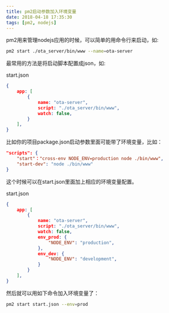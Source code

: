 ```yaml
---
title: pm2启动参数加入环境变量
date: 2018-04-18 17:35:30
tags: [pm2, nodejs]
---
```

pm2用来管理nodejs应用的时候，可以简单的用命令行来启动，如:
```bash
pm2 start ./ota_server/bin/www --name=ota-server
```

最常用的方法是将启动脚本配置成json，如:

<!-- more -->
start.json
```json
{
    app: [
        {
            name: "ota-server",
            script: "./ota_server/bin/www",
            watch: false,
        }
    ],
}
```

比如你的项目package.json启动参数里面可能带了环境变量，比如：
```json
"scripts": {
    "start"："cross-env NODE_ENV=production node ./bin/www",
    "start-dev": "node ./bin/www"
}
```

这个时候可以在start.json里面加上相应的环境变量配置。

start.json
```json
{
    app: [
        {
            name: "ota-server",
            script: "./ota_server/bin/www",
            watch: false,
            env_prod: {
                "NODE_ENV": "production",
            },
            env_dev: {
                "NODE_ENV": "development",
            }
        }
    ],
}
```

然后就可以用如下命令加入环境变量了：
```bash
pm2 start start.json --env=prod
```
